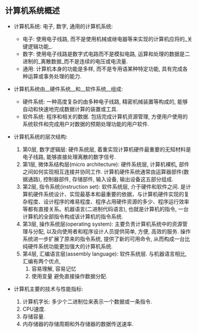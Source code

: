 计算机系统概述
-------------

* 计算机系统: 电子, 数字, 通用的计算机系统:
    * 电子: 使用电子线路, 而不是使用机械或继电器等来实现的计算机应将的_关键逻辑功能_.
    * 数字: 使用电子线路是数字式电路而不是模拟电路, 运算和处理的数据是二进制的_离散数据_而不是连续的电压或电流量.
    * 通用: 计算机本身的功能是多样, 而不是专用语某种特定功能, 具有完成各种运算或事务处理的能力.

* 计算机系统由__硬件系统__和__软件系统__组成:
    * 硬件系统: 一种高度复杂的由多种电子线路, 精密机械装置等构成的, 能够自动和快速地完成数据计算的装置或工具.
    * 软件系统: 程序和相关的数据. 包括完成计算机资源管理, 方便用户使用的系统软件和完成用户对数据的预期处理功能的用户软件.
    
* 计算机系统的层次结构: 
    1. 第0层, 数字逻辑层: 硬件系统层, 着重实现计算机硬件最重要的无知材料是电子线路, 能够直接处理离散的数字信号.
    1. 第1层, 微体系结构层(micro architecture): 硬件系统层, 计算机裸机, 部件之间如何实现相互连接并协同工作. 计算机硬件系统通常由运算器部件(数据通路), 控制器部件, 存储部件, 输入设备, 输出设备这五部分组成.
    1. 第2层, 指令系统(instruction set): 软件系统层, 介于硬件和软件之间. 是计算机硬件系统设计、实现最基本和最重要的依据，与计算机硬件实现的复杂程度、设计程序的难易程度、程序占用硬件资源的多少、程序运行效率等都有直接关系。机器语言(二进制代码语言), 也就是计算机的指令, 一台计算机的全部指令构成该计算机的指令系统. 
    1. 第3层, 操作系统层(operating system): 主要负责计算机系统中的资源管理与分配, 以及向使用者和程序设计人员提供简单, 方便, 高效的服务. 操作系统进一步扩展了原来的指令系统, 提供了新的可用命令, 从而构成一台比纯硬件系统功能更加强大的计算机系统.
    1. 第4层, 汇编语言层(assembly language): 软件系统层. 与机器语言相比, 汇编有两个优点, 
        1. 容易理解, 容易记忆
        1. 使用变量 避免直接操作数据分配.

* 计算机主要的技术与性能指标: 
    1. 计算机字长: 多少个二进制位来表示一个数据或一条指令.
    1. CPU速度.
    1. 存储容量.
    1. 内存储器的存储周期和外存储器的数据传送速率.
